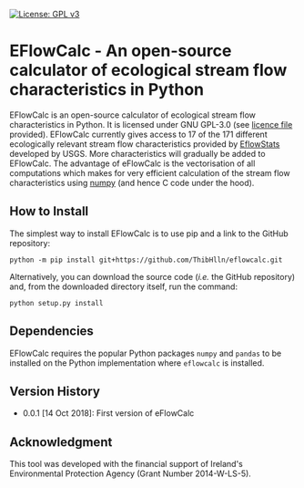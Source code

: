 [![License: GPL v3](https://img.shields.io/badge/License-GPL%20v3-blue.svg)](https://www.gnu.org/licenses/gpl-3.0)

# EFlowCalc - An open-source calculator of ecological stream flow characteristics in Python

EFlowCalc is an open-source calculator of ecological stream flow characteristics in Python. It is licensed under GNU GPL-3.0 (see [licence file](https://github.com/ThibHlln/eflowcalc/blob/master/LICENCE.md) provided). EFlowCalc currently gives access to 17 of the 171 different ecologically relevant stream flow characteristics provided by [EflowStats](https://github.com/USGS-R/EflowStats) developed by USGS. More characteristics will gradually be added to EFlowCalc. The advantage of eFlowCalc is the vectorisation of all computations which makes for very efficient calculation of the stream flow characteristics using [numpy](https://github.com/numpy/numpy) (and hence C code under the hood).

## How to Install

The simplest way to install EFlowCalc is to use pip and a link to the GitHub repository:

	python -m pip install git+https://github.com/ThibHlln/eflowcalc.git

Alternatively, you can download the source code (*i.e.* the GitHub repository) and, from the downloaded directory itself, run the command:

    python setup.py install

## Dependencies

EFlowCalc requires the popular Python packages `numpy` and `pandas` to be installed on the Python implementation where `eflowcalc` is installed.

## Version History

* 0.0.1 [14 Oct 2018]: First version of eFlowCalc

## Acknowledgment

This tool was developed with the financial support of Ireland's Environmental Protection Agency (Grant Number 2014-W-LS-5).